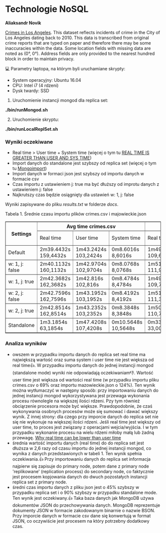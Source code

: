 # Technologie NoSQL
**Aliaksandr Novik**

[Crimes in Los Angeles](https://www.kaggle.com/cityofLA/crime-in-los-angeles/data).
This dataset reflects incidents of crime in the City of Los Angeles dating back to 2010. This data is transcribed from original crime reports that are typed on paper and therefore there may be some inaccuracies within the data. Some location fields with missing data are noted as (0°, 0°). Address fields are only provided to the nearest hundred block in order to maintain privacy.

:computer:
Parametry laptopa, na którym byli uruchamiane skrypty:
- System operacyjny: Ubuntu 16.04
- CPU: Intel i7 (4 rdzeni) 
- Dysk twardy: SSD

1. Uruchomienie instancji mongod dla replica set:

**./bin/runMongod.sh**

2. Uruchomienie skryptu:

**./bin/runLocalReplSet.sh**

### Wyniki oczekiwane
- Real time > User time + System time (więcej o tym tu [REAL TIME IS GREATER THAN USER AND SYS TIME](https://blog.gceasy.io/2016/12/08/real-time-greater-than-user-and-sys-time/))
- Import danych do standalone jest szybszy od replica set (więcej o tym tu [Mongoimport](https://docs.mongodb.com/manual/reference/program/mongoimport/))
- Import danych w formaci json jest szybszy od importu danych w formacie csv
- Czas importu z ustawieniem j: true ma być dłuższy od improtu danych z ustawieniem j: false
- Najkrutszy czas będzie osiągnięty dla ustawień w: 1, j: false

Wyniki zapisywane do pliku *results.txt* w folderze *docs*.

Tabela 1. Średnie czasu importu plików crimes.csv i majowieckie.json
  <table border=1>
  <tr>
    <th rowspan="2">Settings</th>
    <th colspan="3">Avg time crimes.csv</th>
    <th colspan="3">Avg time mazowieckie.json</th>
  </tr>
  <tr>
    <td>Real time</td>
    <td>User time</td>
    <td>System time</td>
    <td>Real time</td>
    <td>User time</td>
    <td>System time</td>
  </tr>
  <tr>
    <td>Default</td>
    <td>2m39.4432s
      159,4432s</td>
    <td>1m43.2424s
      103,2424s</td>
    <td>0m8.6016s
      8,6016s</td>
    <td>1m49.6122s
      109,6122s</td>
    <td>1m15.5248s
      75,5248s</td>
    <td>0m3.5408s
      3,5408s</td>
  </tr>
  <tr>
    <td>w: 1, j: false</td>
    <td>2m40.1132s
      160,1132s</td>
    <td>1m42.9704s
      102,9704s</td>
    <td>0m8.0768s
      8,0768s</td>
    <td>1m51.95s
      111,95s</td>
    <td>1m15.4752s
      75,4752s</td>
    <td>0m3.4751s
      3,4751s</td>
  </tr> 
  <tr>
    <td>w: 1, j: true</td>
    <td>2m42.3682s
      162,3682s</td>
    <td>1m42.816s
      102,816s</td>
    <td>0m8.4784s
      8,4784s</td>
    <td>1m49.7756s
      109,7756s</td>
    <td>1m15.9256s
      75,9256s</td>
    <td>0m3.577s
      3,5776s</td>
  </tr>
  <tr>
    <td>w: 2, j: false</td>
    <td>2m42.7596s
      162,7596s</td>
    <td>1m43.1952s
      103,1952s</td>
    <td>0m8.4192s
      8,4192s</td>
    <td>1m51.3964s
      111,3964s</td>
    <td>1m15.3512s
      75,3512s</td>
    <td>0m3.6008s
      3,6008s</td>
  </tr> 
  <tr>
    <td>w: 2, j: true</td>
    <td>2m42.8514s
      162,8514s</td>
    <td>1m43.2352s
      103,2352s</td>
    <td>0m8.3848s
      8,3848s</td>
    <td>1m50.7564s
      110,7564s</td>
    <td>1m15.6152s
      75,6152s</td>
    <td>0m3.5312s
      3,5312s</td>
  </tr> 
  <tr>
    <td>Standalone</td>
    <td>1m3.1854s
      63,1854s</td>
    <td>1m47.4208s
      107,4208s</td>
    <td>0m10.5648s
      10,5648s</td>
    <td>0m33.0072s
      33,0072s</td>
    <td>1m14.8416s
      74,8416s</td>
    <td>0m3.5608s
      3,5608s</td>
  </tr> 
</table>
  
### Analiza wyników
- owszem w przypadku importu danych do replica set real time ma największą wartość oraz suma system i user time nie jest większa od real time:+1:. W przypadku importu danych do jednej instancji mongod (standalone mode) wyniki nie odpowiadają oczekiwaniam:-1:. Wartość user time jest większa od wartości real time (w przypadku importu pliku crimes.csv o 69% oraz importu mazowieckie.json o 124%). Ten wynik można wytłumaczyć w następny sposób: przy importowaniu danych do jednej instancji mongod wykorzystywana jest przewaga wykonania procesu równolegle na większej ilości rdzeni. Pzy tym również obciąrzenie procesora może być większe. Prawdopodobnie, że czaś wykonywania osobnych procesów może się sumować i dawać większy wynik. Z innej strony: dla czego przy imporcie danych do replica set nie się nie wykonuje na większej ilości rdzeni. Jeśli real time jest większy od user time, to proces jest związany z operacjami wejcia/wyjścia. I w tym przypadku wykonanie procesu na wielu rdzeni miłoby małą lub żadną przewagę.
[Why real time can be lower than user time](https://unix.stackexchange.com/questions/40694/why-real-time-can-be-lower-than-user-time)
- średnia wartość importu danych (real time) do do replica set jest dłuższa w 2,6 razy od czasu importu do jednej instancji mongod, co wynika z danych przedstawionych w tabeli 1. Ten wynik spełnia oczekiwania.:+1: Przy importowaniu danych do replica set informacja najpierw się zapisuje do primary node, potem dane z primary node 'replikowane' (replication process) do secondary node, co faktycznie jest procesem kopjowania danych do dwuch pozostałych instancji replica set z primary node.
- średni czas importu danych z pliku json jest o 45% szybszy w przypadku replica set i o 90% szybszy w przypadku standalone mode. Ten wynik jest oczekiwany.:+1: Taka baza danych jak MongoDB używa dokumentów JSON do przechowywania danych. MongoDB reprezentuje dokumenty JSON w formacie zakodowanym binarnie o nazwie BSON. Przy imporcie danych w formacie csv dane się konwertują w format JSON, co oczywiście jest procesem na który potrzebny dodatkowy czas. 



